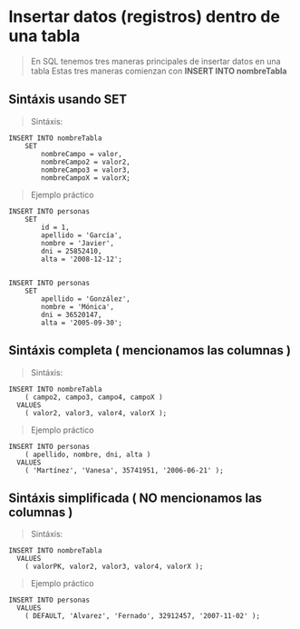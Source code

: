 # Insertar datos (registros) dentro de una tabla

> En SQL tenemos tres maneras principales de insertar datos en una tabla
> Estas tres maneras comienzan con
> **INSERT INTO nombreTabla**


## Sintáxis usando SET 

> Sintáxis: 
 
    INSERT INTO nombreTabla   
        SET  
            nombreCampo = valor,  
            nombreCampo2 = valor2,  
            nombreCampo3 = valor3,  
            nombreCampoX = valorX;  

> Ejemplo práctico 

    INSERT INTO personas  
        SET  
            id = 1,  
            apellido = 'García',  
            nombre = 'Javier',  
            dni = 25852410,  
            alta = '2008-12-12';


    INSERT INTO personas  
        SET   
            apellido = 'González',  
            nombre = 'Mónica',  
            dni = 36520147,  
            alta = '2005-09-30';

 
## Sintáxis completa ( mencionamos las columnas ) 

> Sintáxis: 

    INSERT INTO nombreTabla  
        ( campo2, campo3, campo4, campoX )  
      VALUES  
        ( valor2, valor3, valor4, valorX );


> Ejemplo práctico 

    INSERT INTO personas  
        ( apellido, nombre, dni, alta )  
      VALUES  
        ( 'Martínez', 'Vanesa', 35741951, '2006-06-21' );

 
 
## Sintáxis simplificada ( NO mencionamos las columnas ) 

> Sintáxis: 

    INSERT INTO nombreTabla  
      VALUES  
        ( valorPK, valor2, valor3, valor4, valorX );

> Ejemplo práctico 
 
    INSERT INTO personas  
      VALUES  
        ( DEFAULT, 'Alvarez', 'Fernado', 32912457, '2007-11-02' );
